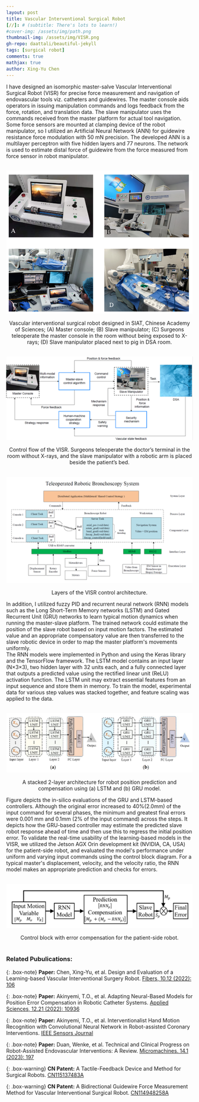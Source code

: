 ```yaml
---
layout: post
title: Vascular Interventional Surgical Robot
[//]: # (subtitle: There's lots to learn!)
#cover-img: /assets/img/path.png
thumbnail-img: /assets/img/VISR.png
gh-repo: daattali/beautiful-jekyll
tags: [surgical robot]
comments: true
mathjax: true
author: Xing-Yu Chen
---
```

I have designed an isomorphic master-salve Vascular Interventional Surgical Robot (VISR) for precise force measurement and navigation of endovascular tools viz. catheters and guidewires. The master console aids operators in issuing manipulation commands and logs feedback from the force, rotation, and translation data. The slave manipulator uses the commands received from the master platform for actual tool navigation. Some force sensors are mounted at clamping device of the robot manipulator, so I utilized an Artificial Neural Network (ANN) for guidewire resistance force modulation with 50 mN precision. The developed ANN is a multilayer perceptron with five hidden layers and 77 neurons. The network is used to estimate distal force of guidewire from the force measured from force sensor in robot manipulator. 

<br/><img src='/assets/img/VISR.png'>
<center>Vascular interventional surgical robot designed in SIAT, Chinese Academy of Sciences; (A) Master console; (B) Slave manipulator; (C) Surgeons teleoperate the master console in the room without being exposed to X-rays; (D) Slave manipulator placed next to pig in DSA room.</center>

<br/><img src='/assets/img/control_flow.png'>
<center>Control flow of the VISR. Surgeons teleoperate the doctor’s terminal in the room without X-rays, and the slave manipulator with a robotic arm is placed beside the patient’s bed.</center>


<br/><img src='/assets/img/architecture1.png'>
<center>Layers of the VISR control architecture.</center>

In addition, I utilized fuzzy PID and recurrent neural network (RNN) models such as the Long Short-Term Memory networks (LSTM) and Gated Recurrent Unit (GRU) networks to learn typical motion dynamics when running the master-slave platform. The trained network could estimate the position of the slave robot based on input motion factors. The estimated value and an appropriate compensatory value are then transferred to the slave robotic device in order to map the master platform's movements uniformly.     
The RNN models were implemented in Python and using the Keras library and the TensorFlow framework. The LSTM model contains an input layer (N$\times$3$\times$3), two hidden layer with 32 units each, and a fully connected layer that outputs a predicted value using the rectified linear unit (ReLU) activation function. The LSTM unit may extract essential features from an input sequence and store them in memory. To train the model, experimental data for various step values was stacked together, and feature scaling was applied to the data. 

<br/><img src='/assets/img/position_prediction.png'>
<center>A stacked 2-layer architecture for robot position prediction and compensation using (a) LSTM and (b) GRU model.</center> 


Figure depicts the in-silico evaluations of the GRU and LSTM-based controllers. Although the original error increased to 40\%(2.0mm) of the input command for several phases, the minimum and greatest final errors were 0.001 mm and 0.1mm (2\% of the input command) across the steps. It depicts how the GRU-based controller may estimate the predicted slave robot response ahead of time and then use this to regress the initial position error. To validate the real-time usability of the learning-based models in the VISR, we utilized the Jetson AGX Orin development kit (NVIDIA, CA, USA) for the patient-side robot, and evaluated the model's performance under uniform and varying input commands using the control block diagram. For a typical master's displacement, velocity, and the velocity ratio, the RNN model makes an appropriate prediction and checks for errors.  

<br/><img src='/assets/img/control_block.png'>
<center>Control block with error compensation for the patient-side robot.</center> 
<br/>

### Related Pubulications: 

{: .box-note}
**Paper:** Chen, Xing-Yu, et al. Design and Evaluation of a Learning-based Vascular Interventional Surgery Robot. [Fibers, 10.12 (2022): 106](https://doi.org/10.3390/fib10120106)

{: .box-note}
**Paper:** Akinyemi, T.O., et al. Adapting Neural-Based Models for Position Error Compensation in Robotic Catheter Systems. [Applied Sciences, 12.21 (2022): 10936](https://doi.org/10.3390/app122110936)

{: .box-note}
**Paper:** Akinyemi, T.O., et al. Interventionalist Hand Motion Recognition with Convolutional Neural Network in Robot-assisted Coronary Interventions. [IEEE Sensors Journal](https://doi.org/10.1109/JSEN.2023.3281009)

{: .box-note}
**Paper:** Duan, Wenke, et al. Technical and Clinical Progress on Robot-Assisted Endovascular Interventions: A Review. [Micromachines. 14.1 (2023): 197](https://doi.org/10.3390/mi14010197)

{: .box-warning}
**CN Patent:** A Tactile-Feedback Device and Method for Surgical Robots. [CN115137483A](https://www.researchgate.net/publication/370801433_CN_Patent_yizhongshoushujiqirendezhuduanliganzhifankuicaozongzhuangzhijifangfa)

 {: .box-warning}
**CN Patent:** A Bidirectional Guidewire Force Measurement Method for Vascular Interventional Surgical Robot. [CN114948258A](https://www.researchgate.net/publication/370801270_CN_Patent_yizhongshuangxiangdianchushijierujiqirencongduandaosilijiancezhuangzhijifangfa)




[//]: # (This is an item in your portfolio. It can be have images or nice text. If you name the file .md, it will be parsed as markdown. If you name the file .html, it will be parsed as HTML. )
